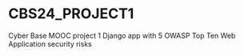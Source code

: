 # CBS24_PROJECT1
Cyber Base MOOC project 1
Django app with 5 OWASP Top Ten Web Application security risks
